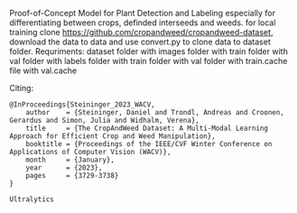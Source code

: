 Proof-of-Concept Model for Plant Detection and Labeling especially for differentiating between crops, definded interseeds and weeds.
for local training clone https://github.com/cropandweed/cropandweed-dataset, download the data to data and use convert.py to clone data to dataset folder.
Requriments: dataset folder with images folder with train folder
                                               with val folder
                            with labels folder with train folder
                                               with val folder
                                               with train.cache file
                                               with val.cache

Citing: 

    @InProceedings{Steininger_2023_WACV,
        author    = {Steininger, Daniel and Trondl, Andreas and Croonen, Gerardus and Simon, Julia and Widhalm, Verena},
        title     = {The CropAndWeed Dataset: A Multi-Modal Learning Approach for Efficient Crop and Weed Manipulation},
        booktitle = {Proceedings of the IEEE/CVF Winter Conference on Applications of Computer Vision (WACV)},
        month     = {January},
        year      = {2023},
        pages     = {3729-3738}
    }
    
    Ultralytics